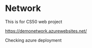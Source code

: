 # Network

This is for CS50 web project

https://demonetwork.azurewebsites.net/

Checking azure deployment
